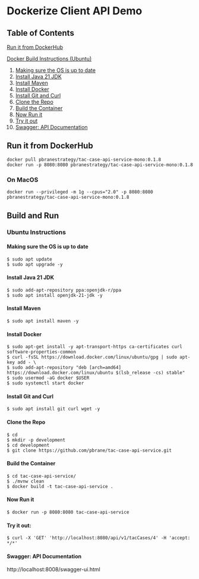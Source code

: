 
# Dockerize Client API Demo

## Table of Contents
[Run it from DockerHub](#run-it-from-dockerhub)

[Docker Build Instructions (Ubuntu)](#ubuntu-instructions)
   1. [Making sure the OS is up to date](#making-sure-the-os-is-up-to-date)
   2. [Install Java 21 JDK](#install-java-21-jdk)
   3. [Install Maven](#install-maven)
   4. [Install Docker](#install-docker)
   5. [Install Git and Curl](#install-git-and-curl)
   6. [Clone the Repo](#clone-the-repo)
   7. [Build the Container](#build-the-container)
   8. [Now Run it](#now-run-it)
   9. [Try it out](#try-it-out)
   10. [Swagger: API Documentation](#swagger-api-documentation)


## Run it from DockerHub
```
docker pull pbranestrategy/tac-case-api-service-mono:0.1.8
docker run -p 8080:8080 pbranestrategy/tac-case-api-service-mono:0.1.8
```

### On MacOS
```
docker run --privileged -m 1g --cpus="2.0" -p 8080:8080 pbranestrategy/tac-case-api-service-mono:0.1.8
```

## Build and Run
### Ubuntu Instructions

#### Making sure the OS is up to date
```
$ sudo apt update
$ sudo apt upgrade -y
```

#### Install Java 21 JDK
```
$ sudo add-apt-repository ppa:openjdk-r/ppa
$ sudo apt install openjdk-21-jdk -y
```

#### Install Maven
```
$ sudo apt install maven -y
```

#### Install Docker
```
$ sudo apt-get install -y apt-transport-https ca-certificates curl software-properties-common
$ curl -fsSL https://download.docker.com/linux/ubuntu/gpg | sudo apt-key add - \
$ sudo add-apt-repository "deb [arch=amd64] https://download.docker.com/linux/ubuntu $(lsb_release -cs) stable"
$ sudo usermod -aG docker $USER
$ sudo systemctl start docker
```

#### Install Git and Curl
```
$ sudo apt install git curl wget -y
```

#### Clone the Repo
```
$ cd
$ mkdir -p development
$ cd development
$ git clone https://github.com/pbrane/tac-case-api-service.git
```

#### Build the Container
```
$ cd tac-case-api-service/
$ ./mvnw clean
$ docker build -t tac-case-api-service .
```

#### Now Run it
```
$ docker run -p 8080:8080 tac-case-api-service
```

#### Try it out:
```
$ curl -X 'GET' 'http://localhost:8080/api/v1/tacCases/4' -H 'accept: */*'
```

#### Swagger: API Documentation
http://localhost:8008/swagger-ui.html
